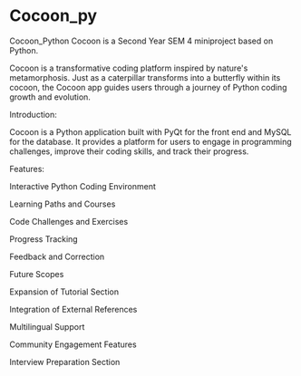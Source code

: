 # Cocoon_py
Cocoon_Python
Cocoon is a Second Year SEM 4 miniproject based on Python.

Cocoon is a transformative coding platform inspired by nature's metamorphosis. Just as a caterpillar transforms into a butterfly within its cocoon, the Cocoon app guides users through a journey of Python coding growth and evolution.

Introduction:

Cocoon is a Python application built with PyQt for the front end and MySQL for the database. It provides a platform for users to engage in programming challenges, improve their coding skills, and track their progress.

Features:

Interactive Python Coding Environment

Learning Paths and Courses

Code Challenges and Exercises

Progress Tracking

Feedback and Correction

Future Scopes

Expansion of Tutorial Section

Integration of External References

Multilingual Support

Community Engagement Features

Interview Preparation Section
